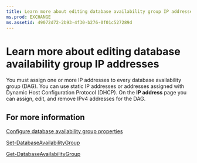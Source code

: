 ```yaml
---
title: Learn more about editing database availability group IP addresses
ms.prod: EXCHANGE
ms.assetid: 49072d72-2b93-4f30-b276-0f01c527289d
---
```



# Learn more about editing database availability group IP addresses

You must assign one or more IP addresses to every database availability group (DAG). You can use static IP addresses or addresses assigned with Dynamic Host Configuration Protocol (DHCP). On the **IP address** page you can assign, edit, and remove IPv4 addresses for the DAG.
  
    
    


## For more information

 [Configure database availability group properties](configure-database-availability-group-properties.md)
  
    
    
 [Set-DatabaseAvailabilityGroup](http://technet.microsoft.com/library/4353c3ab-75b7-485e-89ae-d4b09b44b646.aspx)
  
    
    
 [Get-DatabaseAvailabilityGroup](http://technet.microsoft.com/library/ea64d731-55ae-4a39-9eec-a72aa36d6dad.aspx)
  
    
    


